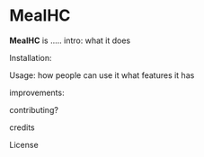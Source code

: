 # MealHC




**MealHC** is ..... intro: what it does

Installation:

Usage: how people can use it
        what features it has

improvements:

contributing?

credits

License



